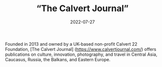 ﻿---
countries: ["Kazakhstan"]
category: [“Independent media”]
tags: [“media publication”, “news”, “International media”, “culture”]
dates: [2013-2022]
data_type: [“news”, “visuals”] 
title: [“The Calvert Journal”]
date: [2022-07-27]
language: [“English”]
description: [Offers publications on culture, innovation, photography, and travel in Central Asia, Caucasus, Russia, the Balkans, and Eastern Europe.]
---

Founded in 2013 and owned by a UK-based non-profit Calvert 22 Foundation, [The Calvert Journal] (https://www.calvertjournal.com/) offers publications on culture, innovation, photography, and travel in Central Asia, Caucasus, Russia, the Balkans, and Eastern Europe.

